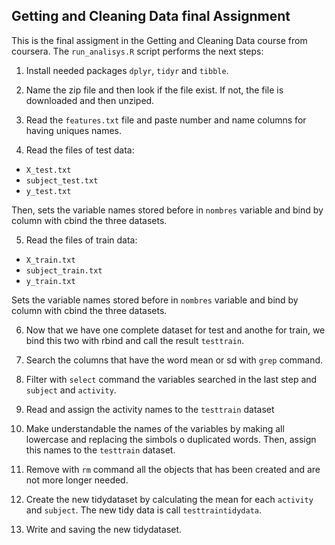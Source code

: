 
## Getting and Cleaning Data final Assignment

This is the final assigment in the Getting and Cleaning Data course from coursera. The `run_analisys.R` script performs the next steps:

1. Install needed packages `dplyr`, `tidyr` and `tibble`.

2. Name the zip file and then look if the file exist. If not, the file is downloaded and then unziped.

3. Read the `features.txt` file and paste number and name columns for having uniques names.

4. Read the files of test data:
  - `X_test.txt`
  - `subject_test.txt`
  - `y_test.txt`
  
  Then, sets the variable names stored before in `nombres` variable and bind by column with cbind the three datasets.
  
5. Read the files of train data:
  - `X_train.txt`
  - `subject_train.txt`
  - `y_train.txt`
  
  Sets the variable names stored before in `nombres` variable and bind by column with cbind the three datasets.
  
6. Now that we have one complete dataset for test and anothe for train, we bind this two with rbind and call the result `testtrain`.

7. Search the columns that have the word mean or sd with `grep` command.

8. Filter with `select` command the variables searched in the last step and `subject` and `activity`. 

9. Read and assign the activity names to the `testtrain` dataset

10. Make understandable the names of the variables by making all lowercase and replacing the simbols o duplicated words. Then, assign this names to the `testtrain` dataset.

11. Remove with `rm` command all the objects that has been created and are not more longer needed.

12. Create the new tidydataset by calculating the mean for each `activity` and `subject`. The new tidy data is call `testtraintidydata`.

13. Write and saving the new tidydataset.
  

